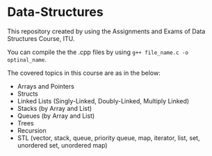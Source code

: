 # Data-Structures

This repository created by using the Assignments and Exams of Data Structures Course, ITU.

You can compile the the .cpp files by using `g++ file_name.c -o optinal_name`.

The covered topics in this course are as in the below:

- Arrays and Pointers
- Structs
- Linked Lists (Singly-Linked, Doubly-Linked, Multiply Linked)
- Stacks (by Array and List)
- Queues (by Array and List)
- Trees 
- Recursion
- STL (vector, stack, queue, priority queue, map, iterator, list, set, unordered set, unordered map)
